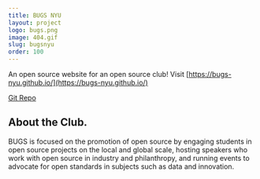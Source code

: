 ```yaml
---
title: BUGS NYU
layout: project
logo: bugs.png
image: 404.gif
slug: bugsnyu
order: 100
---
```


An open source website for an open source club! Visit [https://bugs-nyu.github.io/](https://bugs-nyu.github.io/)

[Git Repo](https://github.com/BUGS-NYU/bugs-nyu.github.io)

## About the Club.
BUGS is focused on the promotion of open source by engaging students in open source projects on the local and global scale, hosting speakers who work with open source in industry and philanthropy, and running events to advocate for open standards in subjects such as data and innovation.
